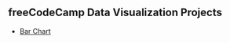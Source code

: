 ## freeCodeCamp Data Visualization Projects

- [Bar Chart](http://casey0808.github.io/fcc-data-visualization/bar-chart)